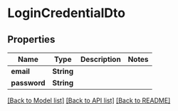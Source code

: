 # LoginCredentialDto

## Properties
Name | Type | Description | Notes
------------ | ------------- | ------------- | -------------
**email** | **String** |  | 
**password** | **String** |  | 

[[Back to Model list]](../README.md#documentation-for-models) [[Back to API list]](../README.md#documentation-for-api-endpoints) [[Back to README]](../README.md)


